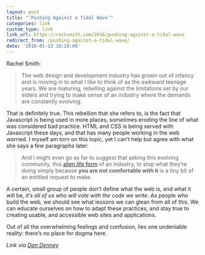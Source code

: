 ```yaml
---
layout: post
title: "‘Pushing Against a Tidal Wave’"
categories: link
custom_type: link
link_url: https://rachsmith.com/2016/pushing-against-a-tidal-wave
redirect_from: /pushing-against-a-tidal-wave/
date: '2016-01-13 10:28:00'
---
```

Rachel Smith:

> The web design and development industry has grown out of infancy and is moving in to what I like to think of as the awkward teenage years. We are maturing, rebelling against the limitations set by our elders and trying to make sense of an industry where the demands are constantly evolving.

That is definitely true. This rebellion that she refers to, is the fact that Javascript is being used in more places, sometimes eroding the line of what was considered bad practice. HTML and CSS is being served with Javascript these days, and that has many people working in the web worried. I myself am torn on this topic, yet I can’t help but agree with what she says a few paragraphs later:

> And I might even go as far to suggest that asking this evolving community, this [alien life form](http://www.factmag.com/2016/01/11/david-bowie-internet-jeremy-paxman-interview/) of an industry, to stop what they’re doing simply because **you are not comfortable with it** is a tiny bit of an entitled request to make.

A certain, small group of people don’t define what the web is, and what it will be, *it’s all of us who will vote with the code we write*. As people who build the web, we should see what lessons we can glean from all of this. We can educate ourselves on how to adapt these practices, and stay true to creating usable, and accessible web sites and applications.

Out of all the overwhelming feelings and confusion, lies one undeniable reality: there’s no place for dogma here.

*Link via [Dan Denney](https://twitter.com/dandenney)*